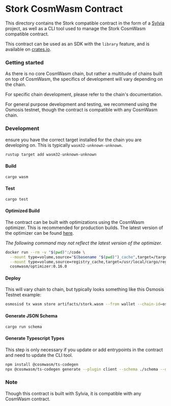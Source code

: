 # Stork CosmWasm Contract

This directory contains the Stork compatible contract in the form of a [Sylvia](https://github.com/CosmWasm/sylvia) project, as well as a CLI tool used to manage the Stork CosmWasm compatible contract.

This contract can be used as an SDK with the `library` feature, and is available on [crates.io](https://crates.io/crates/stork-cw).

### Getting started

As there is no core CosmWasm chain, but rather a multitude of chains built on top of CosmWasm, the specifics of development will vary depending on the chain.

For specific chain development, please refer to the chain's documentation.

For general purpose development and testing, we recommend using the Osmosis testnet, though the contract is compatible with any CosmWasm chain.

### Development

ensure you have the correct target installed for the chain you are developing on. This is typically `wasm32-unknown-unknown`. 

```bash
rustup target add wasm32-unknown-unknown
```

#### Build

```bash
cargo wasm 
```

#### Test

```bash
cargo test
```

#### Optimized Build

The contract can be built with optimizations using the CosmWasm optimizer. This is recommended for production builds. The latest version of the optimizer can be found [here](https://github.com/CosmWasm/optimizer).

*The following command may not reflect the latest version of the optimizer.*

```bash
docker run --rm -v "$(pwd)":/code \
  --mount type=volume,source="$(basename "$(pwd)")_cache",target=/target \
  --mount type=volume,source=registry_cache,target=/usr/local/cargo/registry \
  cosmwasm/optimizer:0.16.0
```

#### Deploy

This will vary chain to chain, but typically looks something like this Osmosis Testnet example:

```bash
osmosisd tx wasm store artifacts/stork.wasm --from wallet --chain-id=osmo-test-5 --gas-prices=0.1uosmo --gas=auto --gas-adjustment 1.3 -y --output json -b sync 
```
#### Generate JSON Schema

```bash
cargo run schema
```

#### Generate Typescript Types

This step is only necessary if you update or add entrypoints in the contract and need to update the CLI tool.

```bash
npm install @cosmwasm/ts-codegen
npx @cosmwasm/ts-codegen generate --plugin client --schema ./schema --out ../cli/client/ --name Stork --no-bundle
```

### Note

Though this contract is built with Sylvia, it is compatible with any CosmWasm contract.
